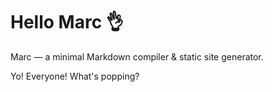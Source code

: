 # Hello Marc 👌

Marc — a minimal Markdown compiler & static site generator.

Yo! Everyone! What's popping?
